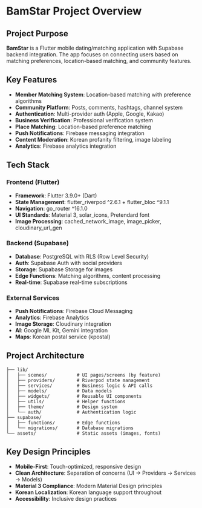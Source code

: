 # BamStar Project Overview

## Project Purpose
**BamStar** is a Flutter mobile dating/matching application with Supabase backend integration. The app focuses on connecting users based on matching preferences, location-based matching, and community features.

## Key Features
- **Member Matching System**: Location-based matching with preference algorithms
- **Community Platform**: Posts, comments, hashtags, channel system
- **Authentication**: Multi-provider auth (Apple, Google, Kakao)
- **Business Verification**: Professional verification system
- **Place Matching**: Location-based preference matching
- **Push Notifications**: Firebase messaging integration
- **Content Moderation**: Korean profanity filtering, image labeling
- **Analytics**: Firebase analytics integration

## Tech Stack

### Frontend (Flutter)
- **Framework**: Flutter 3.9.0+ (Dart)
- **State Management**: flutter_riverpod ^2.6.1 + flutter_bloc ^9.1.1
- **Navigation**: go_router ^16.1.0
- **UI Standards**: Material 3, solar_icons, Pretendard font
- **Image Processing**: cached_network_image, image_picker, cloudinary_url_gen

### Backend (Supabase)
- **Database**: PostgreSQL with RLS (Row Level Security)
- **Auth**: Supabase Auth with social providers
- **Storage**: Supabase Storage for images
- **Edge Functions**: Matching algorithms, content processing
- **Real-time**: Supabase real-time subscriptions

### External Services
- **Push Notifications**: Firebase Cloud Messaging
- **Analytics**: Firebase Analytics
- **Image Storage**: Cloudinary integration
- **AI**: Google ML Kit, Gemini integration
- **Maps**: Korean postal service (kpostal)

## Project Architecture
```
├── lib/
│   ├── scenes/           # UI pages/screens (by feature)
│   ├── providers/        # Riverpod state management
│   ├── services/         # Business logic & API calls
│   ├── models/           # Data models
│   ├── widgets/          # Reusable UI components
│   ├── utils/            # Helper functions
│   ├── theme/            # Design system
│   └── auth/             # Authentication logic
├── supabase/
│   ├── functions/        # Edge functions
│   └── migrations/       # Database migrations
└── assets/               # Static assets (images, fonts)
```

## Key Design Principles
- **Mobile-First**: Touch-optimized, responsive design
- **Clean Architecture**: Separation of concerns (UI → Providers → Services → Models)
- **Material 3 Compliance**: Modern Material Design principles
- **Korean Localization**: Korean language support throughout
- **Accessibility**: Inclusive design practices